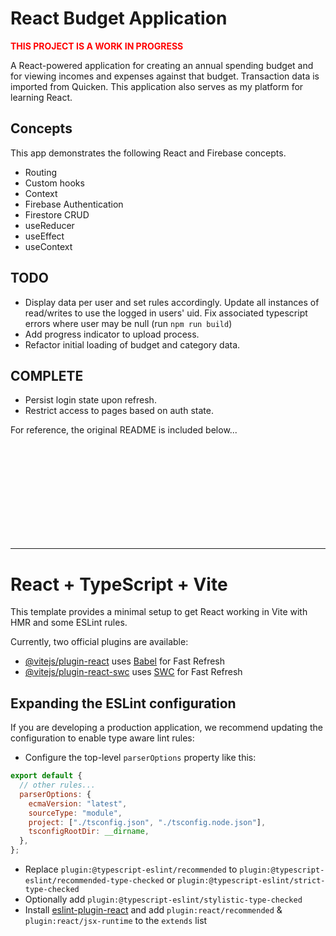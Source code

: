 # React Budget Application

<span style="color:red">**THIS PROJECT IS A WORK IN PROGRESS**</span>

A React-powered application for creating an annual spending budget and for viewing incomes and expenses against that budget. Transaction data is imported from Quicken. This application also serves as my platform for learning React.

## Concepts

This app demonstrates the following React and Firebase concepts.

- Routing
- Custom hooks
- Context
- Firebase Authentication
- Firestore CRUD
- useReducer
- useEffect
- useContext

## TODO

- Display data per user and set rules accordingly. Update all instances of read/writes to use the logged in users' uid. Fix associated typescript errors where user may be null (run `npm run build`)
- Add progress indicator to upload process.
- Refactor initial loading of budget and category data.

## COMPLETE

- Persist login state upon refresh.
- Restrict access to pages based on auth state.

For reference, the original README is included below...

<br />
<br />
<br />
<br />
<br />
<br />
<br />
<br />
<br />

---

# React + TypeScript + Vite

This template provides a minimal setup to get React working in Vite with HMR and some ESLint rules.

Currently, two official plugins are available:

- [@vitejs/plugin-react](https://github.com/vitejs/vite-plugin-react/blob/main/packages/plugin-react/README.md) uses [Babel](https://babeljs.io/) for Fast Refresh
- [@vitejs/plugin-react-swc](https://github.com/vitejs/vite-plugin-react-swc) uses [SWC](https://swc.rs/) for Fast Refresh

## Expanding the ESLint configuration

If you are developing a production application, we recommend updating the configuration to enable type aware lint rules:

- Configure the top-level `parserOptions` property like this:

```js
export default {
  // other rules...
  parserOptions: {
    ecmaVersion: "latest",
    sourceType: "module",
    project: ["./tsconfig.json", "./tsconfig.node.json"],
    tsconfigRootDir: __dirname,
  },
};
```

- Replace `plugin:@typescript-eslint/recommended` to `plugin:@typescript-eslint/recommended-type-checked` or `plugin:@typescript-eslint/strict-type-checked`
- Optionally add `plugin:@typescript-eslint/stylistic-type-checked`
- Install [eslint-plugin-react](https://github.com/jsx-eslint/eslint-plugin-react) and add `plugin:react/recommended` & `plugin:react/jsx-runtime` to the `extends` list
